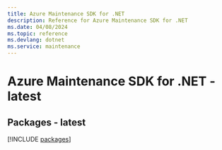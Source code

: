 ```yaml
---
title: Azure Maintenance SDK for .NET
description: Reference for Azure Maintenance SDK for .NET
ms.date: 04/08/2024
ms.topic: reference
ms.devlang: dotnet
ms.service: maintenance
---
```

# Azure Maintenance SDK for .NET - latest
## Packages - latest
[!INCLUDE [packages](maintenance-index.md)]